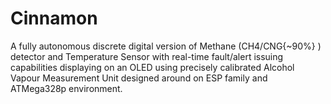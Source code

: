# Cinnamon
A fully autonomous discrete digital version of Methane (CH4/CNG{~90%} ) detector and Temperature Sensor with real-time fault/alert issuing capabilities displaying on an OLED using precisely calibrated Alcohol Vapour Measurement Unit designed around on ESP family and ATMega328p environment.
